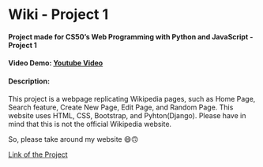 # Wiki - Project 1
#### Project made for CS50’s Web Programming with Python and JavaScript - Project 1
#### Video Demo:  <a href="https://youtu.be/PstymSS8Oh0">Youtube Video</a>
#### Description:
<p>This project is a webpage replicating Wikipedia pages, such as Home Page, Search feature, Create New Page, Edit Page, and Random Page. This website uses HTML, CSS, Bootstrap, and Pyhton(Django). Please have in mind that this is not the official Wikipedia website.</p>
<p>So, please take around my website 😄🙃</p>
<a href="https://wiki-cs50w.up.railway.app/">Link of the Project</href>

